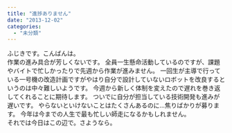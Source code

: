 ```yaml
---
title: "進捗ありません"
date: "2013-12-02"
categories: 
  - "未分類"
---
```


ふじきです。こんばんは。  
作業の進み具合が芳しくないです。 全員一生懸命活動しているのですが、課題やバイトで忙しかったりで先週から作業が進みません。 一回生が主導で行っている一号機の改造計画ですがやはり自分で設計していないロボットを改良するというのは中々難しいようです。 今週から新しく体制を変えたので遅れを巻き返してくれることに期待します。 ついでに自分が担当している技術開発も進みが遅いです。 やらないといけないことはたくさんあるのに…焦りばかりが募ります。 今年は今までの人生で最も忙しい師走になるかもしれません。  
それでは今日はこの辺で。さようなら。
